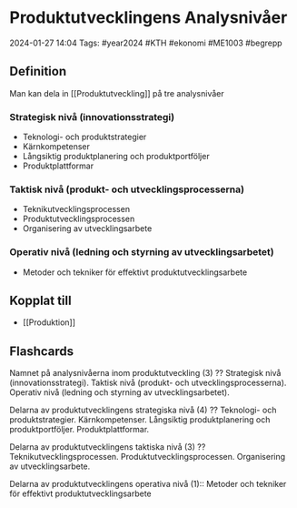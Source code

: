 # Produktutvecklingens Analysnivåer

2024-01-27 14:04
Tags: #year2024 #KTH #ekonomi #ME1003 #begrepp

## Definition

Man kan dela in [[Produktutveckling]] på tre analysnivåer

### Strategisk nivå (innovationsstrategi)

- Teknologi- och produktstrategier
- Kärnkompetenser
- Långsiktig produktplanering och produktportföljer
- Produktplattformar

### Taktisk nivå (produkt- och utvecklingsprocesserna)

- Teknikutvecklingsprocessen
- Produktutvecklingsprocessen
- Organisering av utvecklingsarbete

### Operativ nivå (ledning och styrning av utvecklingsarbetet)

- Metoder och tekniker för effektivt produktutvecklingsarbete

## Kopplat till

- [[Produktion]]

## Flashcards

Namnet på analysnivåerna inom produktutveckling (3)
??
Strategisk nivå (innovationsstrategi).
Taktisk nivå (produkt- och utvecklingsprocesserna).
Operativ nivå (ledning och styrning av utvecklingsarbetet).

Delarna av produktutvecklingens strategiska nivå (4)
??
Teknologi- och produktstrategier.
Kärnkompetenser.
Långsiktig produktplanering och produktportföljer.
Produktplattformar.

Delarna av produktutvecklingens taktiska nivå (3)
??
Teknikutvecklingsprocessen.
Produktutvecklingsprocessen.
Organisering av utvecklingsarbete.

Delarna av produktutvecklingens operativa nivå (1):: Metoder och tekniker för effektivt produktutvecklingsarbete
